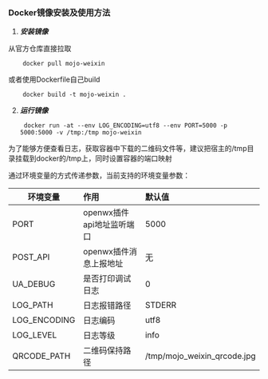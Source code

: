 ### Docker镜像安装及使用方法

1. ***安装镜像***

  从官方仓库直接拉取

        docker pull mojo-weixin
        
  或者使用Dockerfile自己build
  
        docker build -t mojo-weixin .

2. ***运行镜像***

        docker run -at --env LOG_ENCODING=utf8 --env PORT=5000 -p 5000:5000 -v /tmp:/tmp mojo-weixin 

  为了能够方便查看日志，获取容器中下载的二维码文件等，建议把宿主的/tmp目录挂载到docker的/tmp上，同时设置容器的端口映射

  通过环境变量的方式传递参数，当前支持的环境变量参数：
  
  | 环境变量     | 作用          | 默认值 |
  | ------------ |:-------------------------| :-------------------------------|
  | PORT         | openwx插件api地址监听端口| 5000                            |
  | POST_API     | openwx插件消息上报地址   | 无                              |
  | UA_DEBUG     | 是否打印调试日志         | 0                               |
  | LOG_PATH     | 日志报错路径             | STDERR                          |
  | LOG_ENCODING | 日志编码                 | utf8                            |
  | LOG_LEVEL    | 日志等级                 | info                            |
  | QRCODE_PATH  | 二维码保持路径           | /tmp/mojo_weixin_qrcode.jpg     |

